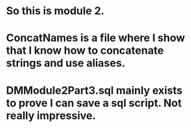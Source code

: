# So this is module 2.
# ConcatNames is a file where I show that I know how to concatenate strings and use aliases.
# DMModule2Part3.sql mainly exists to prove I can save a sql script. Not really impressive.
